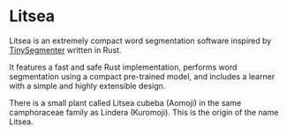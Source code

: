 # Litsea

Litsea is an extremely compact word segmentation software inspired by [TinySegmenter](http://chasen.org/~taku/software/TinySegmenter/) written in Rust.

It features a fast and safe Rust implementation, performs word segmentation using a compact pre-trained model, and includes a learner with a simple and highly extensible design.

There is a small plant called Litsea cubeba (Aomoji) in the same camphoraceae family as Lindera (Kuromoji). This is the origin of the name Litsea.
